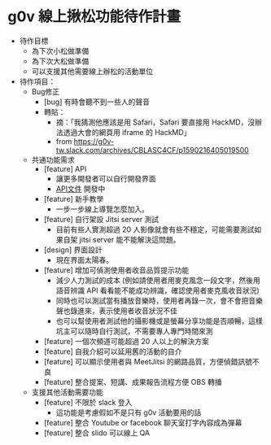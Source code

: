 g0v 線上揪松功能待作計畫
=================
* 待作目標
    * 為下次小松做準備
    * 為下次大松做準備
    * 可以支援其他需要線上辦松的活動單位
* 待作項目：
    * Bug修正
        * [bug] 有時會聽不到一些人的聲音
        * 轉貼：
            * 摘：「我猜測他應該是用 Safari，Safari 要直接用 HackMD，沒辦法透過大會的網頁用 iframe 的 HackMD」
            * from https://g0v-tw.slack.com/archives/CBLASC4CF/p1590216405019500
    * 共通功能需求
        * [feature] API
            * 讓更多開發者可以自行開發界面
            * [API文件](https://g0v.hackmd.io/ZN1Fc6peTGiDVcICAGy1XQ) 開發中
       * [feature] 新手教學
            * 一步一步線上導覽怎麼加入。
        * [feature] 自行架設 Jitsi server 測試
            * 目前有些人實測超過 20 人影像就會有些不穩定，可能需要測試如果自架 jitsi server 能不能解決這問題。
        * [design] 界面設計
            * 現在界面太陽春。
        * [feature] 增加可偵測使用者收音品質提示功能
            * 減少人力測試的成本 (例如請使用者用麥克風念一段文字，然後用語音辨識 API 看看能不能成功辨識，確認使用者麥克風收音狀況)
            * 同時也可以測試當有播放音樂時，使用者再錄一次，會不會把音樂聲也錄進來，表示使用者收音狀況不佳
            * 也可以幫使用者測試他的攝影機或是螢幕分享功能是否順暢，這樣坑主可以隨時自行測試，不需要專人專門時間來測
        * [feature] 一個次頻道可能超過 20 人以上的解決方案
        * [feature] 自我介紹可以延用舊的活動的自介
        * [feature] 可以顯示使用者與 MeetJitsi 的網路品質，方便偵錯訊號不良
        * [feature] 整合提案、短講、成果報告流程方便 OBS 轉播
    * 支援其他活動需要功能
        * [feature] 不限於 slack 登入
            * 這功能是考慮假如不是只有 g0v 活動要用的話
        * [feature] 整合 Youtube or facebook 聊天室打字內容成為彈幕
        * [feature] 整合 slido 可以線上 QA